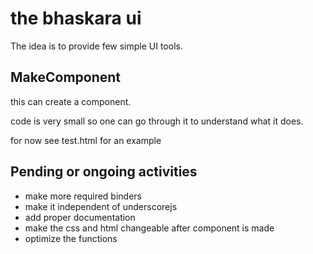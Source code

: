 # the bhaskara ui

The idea is to provide few simple UI tools.

## MakeComponent

this can create a component.

code is very small so one can go through it to understand what it does.

for now see test.html for an example

## Pending or ongoing activities
* make more required binders
* make it independent of underscorejs
* add proper documentation
* make the css and html changeable after component is made
* optimize the functions
